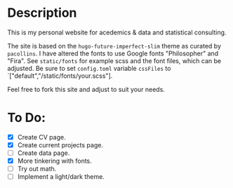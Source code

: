 # Description

This is my personal website for acedemics & data and statistical consulting.

The site is based on the `hugo-future-imperfect-slim` theme as curated by `pacollins`. I have altered the fonts to use Google fonts "Philosopher" and "Fira". See `static/fonts` for example scss and the font files, which can be adjusted. Be sure to set `config.toml` variable `cssFiles` to `["default","/static/fonts/your.scss"].

Feel free to fork this site and adjust to suit your needs.

# To Do:

- [x] Create CV page.
- [x] Create current projects page.
- [ ] Create data page.
- [x] More tinkering with fonts.
- [ ] Try out math.
- [ ] Implement a light/dark theme.
